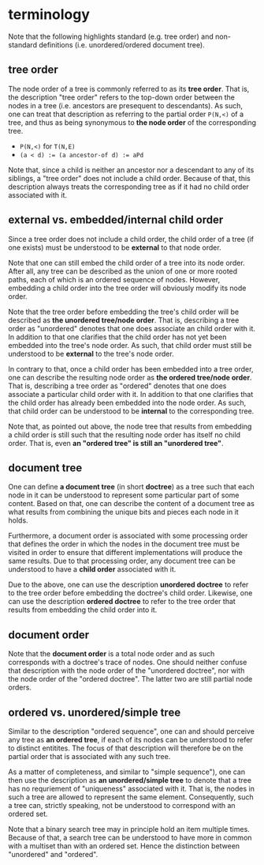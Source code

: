 
<!-- ======================================================================= -->
# terminology

Note that the following highlights standard (e.g. tree order) and
non-standard definitions (i.e. unordered/ordered document tree).

<!-- ======================================================================= -->
## tree order

The node order of a tree is commonly referred to as its **tree order**. That is,
the description "tree order" refers to the top-down order between the nodes in
a tree (i.e. ancestors are presequent to descendants). As such, one can treat
that description as referring to the partial order `P(N,<)` of a tree, and thus
as being synonymous to **the node order** of the corresponding tree.

* `P(N,<)` for `T(N,E)`
* `(a < d) := (a ancestor-of d) := aPd`

Note that, since a child is neither an ancestor nor a descendant to any of its
siblings, a "tree order" does not include a child order. Because of that, this
description always treats the corresponding tree as if it had no child order
associated with it.

<!-- ======================================================================= -->
## external vs. embedded/internal child order

Since a tree order does not include a child order, the child order of a tree
(if one exists) must be understood to be **external** to that node order.

Note that one can still embed the child order of a tree into its node order.
After all, any tree can be described as the union of one or more rooted paths,
each of which is an ordered sequence of nodes. However, embedding a child order
into the tree order will obviously modify its node order.

Note that the tree order before embedding the tree's child order will be
described as **the unordered tree/node order**. That is, describing a tree
order as "unordered" denotes that one does associate an child order with it.
In addition to that one clarifies that the child order has not yet been
embedded into the tree's node order. As such, that child order must still be
understood to be **external** to the tree's node order.

In contrary to that, once a child order has been embedded into a tree order,
one can describe the resulting node order as **the ordered tree/node order**.
That is, describing a tree order as "ordered" denotes that one does associate
a particular child order with it. In addition to that one clarifies that the
child order has already been embedded into the node order. As such, that child
order can be understood to be **internal** to the corresponding tree.

Note that, as pointed out above, the node tree that results from embedding a
child order is still such that the resulting node order has itself no child
order. That is, even **an "ordered tree" is still an "unordered tree"**.

<!-- ======================================================================= -->
## document tree

One can define **a document tree** (in short **doctree**) as a tree such that
each node in it can be understood to represent some particular part of some
content. Based on that, one can describe the content of a document tree as
what results from combining the unique bits and pieces each node in it holds.

Furthermore, a document order is associated with some processing order that
defines the order in which the nodes in the document tree must be visited in
order to ensure that different implementations will produce the same results.
Due to that processing order, any document tree can be understood to have a
**child order** associated with it.

Due to the above, one can use the description **unordered doctree** to refer
to the tree order before embedding the doctree's child order. Likewise, one
can use the description **ordered doctree** to refer to the tree order that
results from embedding the child order into it.

<!-- ======================================================================= -->
## document order

Note that the **document order** is a total node order and as such corresponds
with a doctree's trace of nodes. One should neither confuse that description
with the node order of the "unordered doctree", nor with the node order of
the "ordered doctree". The latter two are still partial node orders.

<!-- ======================================================================= -->
## ordered vs. unordered/simple tree

Similar to the description "ordered sequence", one can and should perceive any
tree as **an ordered tree**, if each of its nodes can be understood to refer
to distinct entitites. The focus of that description will therefore be on the
partial order that is associated with any such tree.

As a matter of completeness, and similar to "simple sequence"), one can then
use the description as **an unordered/simple tree** to denote that a tree has
no requriement of "uniqueness" associated with it. That is, the nodes in such
a tree are allowed to represent the same element. Consequently, such a tree
can, strictly speaking, not be understood to correspond with an ordered set.

Note that a binary search tree may in principle hold an item multiple times.
Because of that, a search tree can be understood to have more in common with
a multiset than with an ordered set. Hence the distinction between "unordered"
and "ordered".
